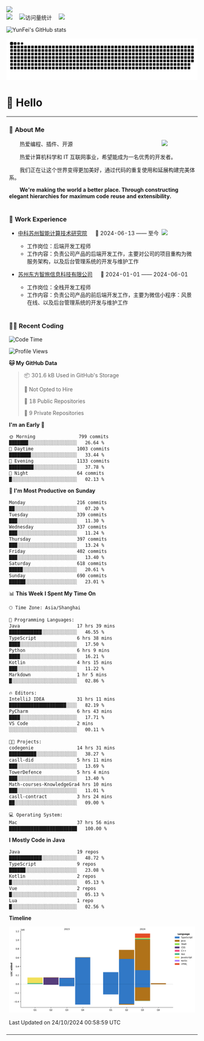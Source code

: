   <!-- dynamic typing effect 动态打字效果 -->
  <div>
    <a href="http://yunfei.plus">
      <img src="https://readme-typing-svg.demolab.com?font=Fira+Code&pause=1000&width=435&lines=console.log(%22Hello%2C%20World%22);祝您今天愉快!&center=true&size=27" />
    </a>
  </div>

  <div>
    <a href="http://yunfei.plus/"><img src="https://img.shields.io/badge/Website-博客-8c36db" /></a>&emsp;
    <!-- visitor -->
    <img src="https://komarev.com/ghpvc/?username=yunfeidog&label=Views&color=orange&style=flat" alt="访问量统计" />&emsp;
    <!-- wakatime -->    
    <a href="https://wakatime.com/@yunfeidog"><img src="https://wakatime.com/badge/user/42d0678c-368b-448b-9a77-5d21c5b55352.svg" /></a>
  </div>

![YunFei's GitHub stats](https://github-readme-stats.vercel.app/api?username=yunfeidog)

![snake](./dist/github-contribution-grid-snake.svg)

#  🙋 Hello

<table>


<tr><td>

### 🤺 About Me

<img align="right" width="88" src="https://cdn.jsdelivr.net/gh/yunfeidog/yunfeidog/assets/images/jobs.png" />

<p>&emsp;&emsp;热爱编程、插件、开源</p>
<p>&emsp;&emsp;热爱计算机科学和 IT 互联网事业，希望能成为一名优秀的开发者。</p>
<p>&emsp;&emsp;我们正在让这个世界变得更加美好，通过代码的重复使用和延展构建完美体系。</p>
<p>&emsp;&emsp;<strong>We're making the world a better place. Through constructing elegant hierarchies for maximum code reuse and extensibility.</strong></p>

</td></tr> 

<tr><td>

### 🏢 Work Experience

<img align="right" width="88" src="https://cdn.jsdelivr.net/gh/yunfeidog/yunfeidog/assets/images/yuanze.png" />

- [中科苏州智能计算技术研究院](http://iict.ac.cn/sy) &emsp; 📌 2024-06-13 —— 至今

  - 工作岗位：后端开发工程师
  - 工作内容：负责公司产品的后端开发工作，主要对公司的项目重构为微服务架构，以及后台管理系统的开发与维护工作

- [苏州东方智旅信息科技有限公司](http://www.leyoobao.com/) &emsp; 📌 2024-01-01 —— 2024-06-01

    - 工作岗位：全栈开发工程师
    - 工作内容：负责公司产品的前后端开发工作，主要为微信小程序：风景在线、以及后台管理系统的开发与维护工作


</td></tr>

<tr><td>

### 👩‍💻 Recent Coding
<!--START_SECTION:waka-->
![Code Time](http://img.shields.io/badge/Code%20Time-1%2C936%20hrs%2053%20mins-blue)

![Profile Views](http://img.shields.io/badge/Profile%20Views-18-blue)

**🐱 My GitHub Data** 

> 📦 301.6 kB Used in GitHub's Storage 
 > 
> 🚫 Not Opted to Hire
 > 
> 📜 18 Public Repositories 
 > 
> 🔑 9 Private Repositories 
 > 
**I'm an Early 🐤** 

```text
🌞 Morning                799 commits         ███████░░░░░░░░░░░░░░░░░░   26.64 % 
🌆 Daytime                1003 commits        ████████░░░░░░░░░░░░░░░░░   33.44 % 
🌃 Evening                1133 commits        █████████░░░░░░░░░░░░░░░░   37.78 % 
🌙 Night                  64 commits          █░░░░░░░░░░░░░░░░░░░░░░░░   02.13 % 
```
📅 **I'm Most Productive on Sunday** 

```text
Monday                   216 commits         ██░░░░░░░░░░░░░░░░░░░░░░░   07.20 % 
Tuesday                  339 commits         ███░░░░░░░░░░░░░░░░░░░░░░   11.30 % 
Wednesday                337 commits         ███░░░░░░░░░░░░░░░░░░░░░░   11.24 % 
Thursday                 397 commits         ███░░░░░░░░░░░░░░░░░░░░░░   13.24 % 
Friday                   402 commits         ███░░░░░░░░░░░░░░░░░░░░░░   13.40 % 
Saturday                 618 commits         █████░░░░░░░░░░░░░░░░░░░░   20.61 % 
Sunday                   690 commits         ██████░░░░░░░░░░░░░░░░░░░   23.01 % 
```


📊 **This Week I Spent My Time On** 

```text
🕑︎ Time Zone: Asia/Shanghai

💬 Programming Languages: 
Java                     17 hrs 39 mins      ████████████░░░░░░░░░░░░░   46.55 % 
TypeScript               6 hrs 38 mins       ████░░░░░░░░░░░░░░░░░░░░░   17.50 % 
Python                   6 hrs 9 mins        ████░░░░░░░░░░░░░░░░░░░░░   16.21 % 
Kotlin                   4 hrs 15 mins       ███░░░░░░░░░░░░░░░░░░░░░░   11.22 % 
Markdown                 1 hr 5 mins         █░░░░░░░░░░░░░░░░░░░░░░░░   02.86 % 

🔥 Editors: 
IntelliJ IDEA            31 hrs 11 mins      █████████████████████░░░░   82.19 % 
PyCharm                  6 hrs 43 mins       ████░░░░░░░░░░░░░░░░░░░░░   17.71 % 
VS Code                  2 mins              ░░░░░░░░░░░░░░░░░░░░░░░░░   00.11 % 

🐱‍💻 Projects: 
codegenie                14 hrs 31 mins      ██████████░░░░░░░░░░░░░░░   38.27 % 
casll-did                5 hrs 11 mins       ███░░░░░░░░░░░░░░░░░░░░░░   13.69 % 
TowerDefence             5 hrs 4 mins        ███░░░░░░░░░░░░░░░░░░░░░░   13.40 % 
Math-courses-KnowledgeGra4 hrs 10 mins       ███░░░░░░░░░░░░░░░░░░░░░░   11.01 % 
casll-contract           3 hrs 24 mins       ██░░░░░░░░░░░░░░░░░░░░░░░   09.00 % 

💻 Operating System: 
Mac                      37 hrs 56 mins      █████████████████████████   100.00 % 
```

**I Mostly Code in Java** 

```text
Java                     19 repos            ████████████░░░░░░░░░░░░░   48.72 % 
TypeScript               9 repos             ██████░░░░░░░░░░░░░░░░░░░   23.08 % 
Kotlin                   2 repos             █░░░░░░░░░░░░░░░░░░░░░░░░   05.13 % 
Vue                      2 repos             █░░░░░░░░░░░░░░░░░░░░░░░░   05.13 % 
Lua                      1 repo              █░░░░░░░░░░░░░░░░░░░░░░░░   02.56 % 
```



**Timeline**

![Lines of Code chart](https://raw.githubusercontent.com/yunfeidog/yunfeidog/main/assets/bar_graph.png)


 Last Updated on 24/10/2024 00:58:59 UTC
<!--END_SECTION:waka-->

</td></tr>




<tr><td>

